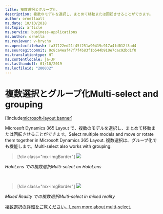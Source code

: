 ```yaml
---
title: 複数選択とグループ化
description: 複数のモデルを選択し、まとめて移動または回転させることができます。
author: ornellaalt
ms.date: 10/10/2018
ms.topic: article
ms.service: business-applications
ms.author: ornella
ms.reviewer: v-brycho
ms.openlocfilehash: fa37122ed21f45f251a90419c917a4fd012f3ad4
ms.sourcegitcommit: 0c8ca4eaf47f7f4b83f1b544b910e7cac92bd1f0
ms.translationtype: HT
ms.contentlocale: ja-JP
ms.lasthandoff: 01/10/2019
ms.locfileid: "200032"
---
```

# <a name="multi-select-and-grouping"></a><span data-ttu-id="875ca-103">複数選択とグループ化</span><span class="sxs-lookup"><span data-stu-id="875ca-103">Multi-select and grouping</span></span>

[!include[microsoft-layout banner](../../includes/microsoft-layout.md)]

<span data-ttu-id="875ca-104">Microsoft Dynamics 365 Layout で、複数のモデルを選択し、まとめて移動または回転させることができます。</span><span class="sxs-lookup"><span data-stu-id="875ca-104">Select multiple models and move or rotate them together in Microsoft Dynamics 365 Layout.</span></span> <span data-ttu-id="875ca-105">複数選択は、グループ化でも機能します。</span><span class="sxs-lookup"><span data-stu-id="875ca-105">Multi-select also works with grouping.</span></span>

> [!div class="mx-imgBorder"]
> ![](media/2585eb0568249a61a5d349584e82442f.jpg)

<span data-ttu-id="875ca-106">*HoloLens での複数選択*</span><span class="sxs-lookup"><span data-stu-id="875ca-106">*Multi-select on HoloLens*</span></span>

<br>

> [!div class="mx-imgBorder"]
> ![](media/b013bf0a5f5b5d1662cd44253469bfa2.jpg)

<span data-ttu-id="875ca-107">*Mixed Reality での複数選択*</span><span class="sxs-lookup"><span data-stu-id="875ca-107">*Multi-select in mixed reality*</span></span>


[<span data-ttu-id="875ca-108">複数選択の詳細をご覧ください。</span><span class="sxs-lookup"><span data-stu-id="875ca-108">Learn more about multi-select.</span></span>](https://docs.microsoft.com/dynamics365/mixed-reality/layout/user-guide)

